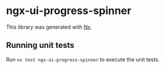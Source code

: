 # ngx-ui-progress-spinner

This library was generated with [Nx](https://nx.dev).

## Running unit tests

Run `nx test ngx-ui-progress-spinner` to execute the unit tests.
